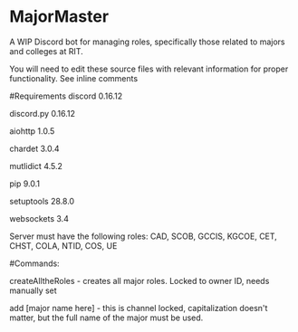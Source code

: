 # MajorMaster
A WIP Discord bot for managing roles, specifically those related to majors and colleges at RIT.

You will need to edit these source files with relevant information for proper functionality. See inline comments

#Requirements
discord 0.16.12

discord.py 0.16.12

aiohttp 1.0.5

chardet 3.0.4

mutlidict 4.5.2

pip 9.0.1

setuptools 28.8.0

websockets 3.4


Server must have the following roles: CAD, SCOB, GCCIS, KGCOE, CET, CHST, COLA, NTID, COS, UE

#Commands:

createAlltheRoles - creates all major roles. Locked to owner ID, needs manually set

add [major name here] - this is channel locked, capitalization doesn't matter, but the full name of the major must be used.